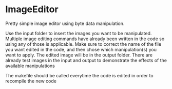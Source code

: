 # ImageEditor
Pretty simple image editor using byte data manipulation.

Use the input folder to insert the images you want to be manipulated. Multiple image editing commands have already been written in the code so using any of those is applicable.
Make sure to correct the name of the file you want edited in the code, and then chose which manipulation(s) you want to apply.
The edited image will be in the output folder. There are already test images in the input and output to demonstrate the effects of the available manipulations

The makefile should be called everytime the code is edited in order to recompile the new code
